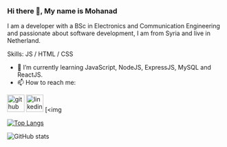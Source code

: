 ### Hi there 👋, My name is Mohanad
I am a developer with a BSc in Electronics and Communication Engineering and passionate about software development, I am from Syria and live in Netherland.

Skills:  JS / HTML / CSS

- 🌱 I’m currently learning JavaScript, NodeJS, ExpressJS, MySQL and ReactJS. 
- 📫 How to reach me:   


[<img src='https://cdn.jsdelivr.net/npm/simple-icons@3.0.1/icons/github.svg' alt='github' height='40'>](https://github.com/MohanadAlHasan)  [<img src='https://cdn.jsdelivr.net/npm/simple-icons@3.0.1/icons/linkedin.svg' alt='linkedin' height='40'>](https://www.linkedin.com/in/mohanad-al-hasan/)  [<img  

[![Top Langs](https://github-readme-stats.vercel.app/api/top-langs/?username=MohanadAlHasan)](https://github.com/anuraghazra/github-readme-stats)

![GitHub stats](https://github-readme-stats.vercel.app/api?username=MohanadAlHasan&show_icons=true)  



